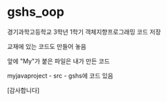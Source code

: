 # gshs_oop
경기과학고등학교 3학년 1학기 객체지향프로그래밍 코드 저장

교재에 있는 코드도 만들어 놓음

앞에 "My"가 붙은 파일은 내가 만든 코드

myjavaproject - src - gshs에 코드 있음

\[감사합니다\]